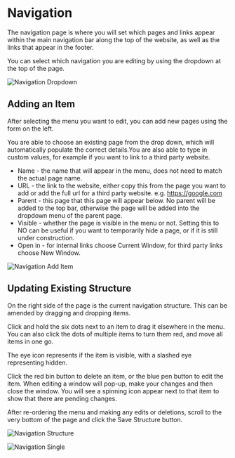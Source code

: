 # Navigation

The navigation page is where you will set which pages and links appear within the main navigation bar along the top of the website, as well as the links that appear in the footer. 

You can select which navigation you are editing by using the dropdown at the top of the page.

![Navigation Dropdown](/_images/navigation-dropdown.png)

## Adding an Item

After selecting the menu you want to edit, you can add new pages using the form on the left. 

You are able to choose an existing page from the drop down, which will automatically populate the correct details.You are also able to type in custom  values, for example if you want to link to a third party website.

* Name - the name that will appear in the menu, does not need to match the actual page name.
* URL - the link to the website, either copy this from the page you want to add or add the full url for a third party website. e.g. https://google.com
* Parent - this page that this page will appear below. No parent will be added to the top bar, otherwise the page will be added into the dropdown menu of the parent page.
* Visible - whether the page is visible in the menu or not. Setting this to NO can be useful if you want to temporarily hide a page, or if it is still under construction.
* Open in - for internal links choose Current Window, for third party links choose New Window.

![Navigation Add Item](/_images/navigation-add-item.png)

## Updating Existing Structure

On the right side of the page is the current navigation structure. This can be amended by dragging and dropping items. 

Click and hold the six dots next to an item to drag it elsewhere in the menu. You can also click the dots of multiple items to turn them red, and move all items in one go.

The eye icon represents if the item is visible, with a slashed eye representing hidden.

Click the red bin button to delete an item, or the blue pen button to edit the item. When editing a window will pop-up, make your changes and then close the window. You will see a spinning icon appear next to that item to show that there are pending changes. 

After re-ordering the menu and making any edits or deletions, scroll to the very bottom of the page and click the Save Structure button.

![Navigation Structure](/_images/navigation-structure.png)

![Navigation Single](/_images/navigation-single.png)